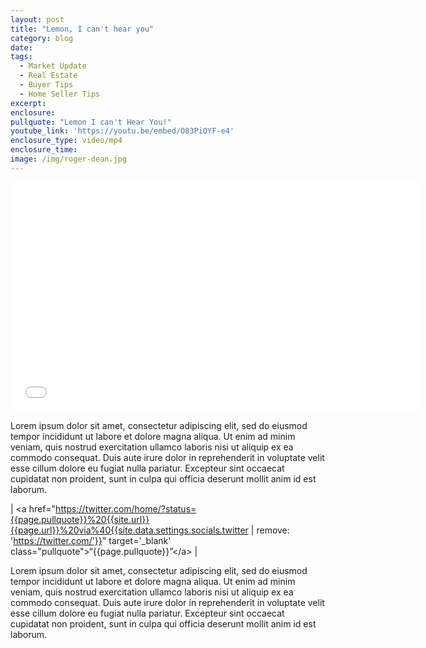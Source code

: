 ```yaml
---
layout: post
title: "Lemon, I can't hear you"
category: blog
date:
tags:
  - Market Update
  - Real Estate
  - Buyer Tips
  - Home Seller Tips
excerpt:
enclosure:
pullquote: "Lemon I can't Hear You!"
youtube_link: 'https://youtu.be/embed/O83PiOYF-e4'
enclosure_type: video/mp4
enclosure_time:
image: /img/roger-dean.jpg
---
```



<iframe id="video" width="652" height="367" src="{{page.youtube}}" frameborder="0" allowfullscreen=""></iframe>

Lorem ipsum dolor sit amet, consectetur adipiscing elit, sed do eiusmod tempor incididunt ut labore et dolore magna aliqua. Ut enim ad minim veniam, quis nostrud exercitation ullamco laboris nisi ut aliquip ex ea commodo consequat. Duis aute irure dolor in reprehenderit in voluptate velit esse cillum dolore eu fugiat nulla pariatur. Excepteur sint occaecat cupidatat non proident, sunt in culpa qui officia deserunt mollit anim id est laborum.

| &lt;a href="https://twitter.com/home/?status={{page.pullquote}}%20{{site.url}}{{page.url}}%20via%40{{site.data.settings.socials.twitter       | remove: 'https://twitter.com/'}}" target='_blank' class="pullquote"&gt;“{{page.pullquote}}”&lt;/a&gt; |

Lorem ipsum dolor sit amet, consectetur adipiscing elit, sed do eiusmod tempor incididunt ut labore et dolore magna aliqua. Ut enim ad minim veniam, quis nostrud exercitation ullamco laboris nisi ut aliquip ex ea commodo consequat. Duis aute irure dolor in reprehenderit in voluptate velit esse cillum dolore eu fugiat nulla pariatur. Excepteur sint occaecat cupidatat non proident, sunt in culpa qui officia deserunt mollit anim id est laborum.